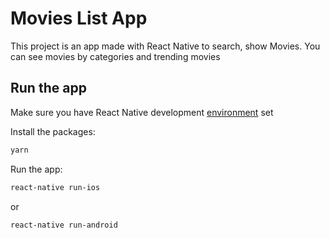 # Movies List App


This project is an app made with React Native to search, show Movies. You can see movies by categories and trending movies

## Run the app 

Make sure you have React Native development [environment](https://reactnative.dev/docs/environment-setup) set

Install the packages:

```sh 
yarn
```

Run the app:

```sh
react-native run-ios
```

or

```sh
react-native run-android
```
